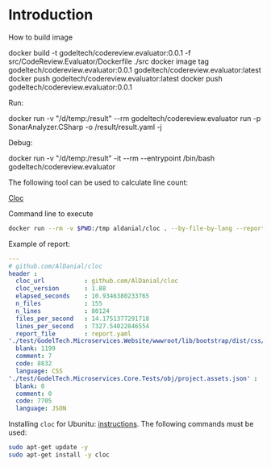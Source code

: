 # Introduction 

How to build image 

docker build -t godeltech/codereview.evaluator:0.0.1 -f src/CodeReview.Evaluator/Dockerfile ./src
docker image tag godeltech/codereview.evaluator:0.0.1 godeltech/codereview.evaluator:latest
docker push godeltech/codereview.evaluator:latest
docker push godeltech/codereview.evaluator:0.0.1

Run:

docker run -v "/d/temp:/result"   --rm godeltech/codereview.evaluator  run -p SonarAnalyzer.CSharp -o /result/result.yaml -j

Debug:

docker run -v "/d/temp:/result" -it --rm  --entrypoint /bin/bash  godeltech/codereview.evaluator

The following tool can be used to calculate line count:

[Cloc](https://github.com/AlDanial/cloc)

Command line to execute
```bash
docker run --rm -v $PWD:/tmp aldanial/cloc . --by-file-by-lang --report-file=report.yaml --yaml
```
Example of report:

```yaml
---
# github.com/AlDanial/cloc
header : 
  cloc_url           : github.com/AlDanial/cloc
  cloc_version       : 1.88
  elapsed_seconds    : 10.9346380233765
  n_files            : 155
  n_lines            : 80124
  files_per_second   : 14.1751377291718
  lines_per_second   : 7327.54022846554
  report_file        : report.yaml
'./test/GodelTech.Microservices.Website/wwwroot/lib/bootstrap/dist/css/bootstrap.css' :
  blank: 1199
  comment: 7
  code: 8832
  language: CSS
'./test/GodelTech.Microservices.Core.Tests/obj/project.assets.json' :
  blank: 0
  comment: 0
  code: 7705
  language: JSON
```

Installing `cloc` for Ubunitu: [instructions](https://zoomadmin.com/HowToInstall/UbuntuPackage/cloc). The following commands must be used:

```bash
sudo apt-get update -y
sudo apt-get install -y cloc
```